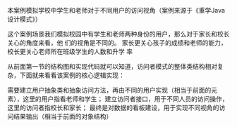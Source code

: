 本案例模拟学校中学生和老师对于不同用户的访问视角（案例来源于《重学Java设计模式》）

这个案例场景我们模拟校园中有学生和⽼师两种身份的⽤户，那么对于家⻓和校⻓关⼼的⻆度来看，他 们的视⻆是不同的。
家⻓更关⼼孩⼦的成绩和⽼师的能⼒，校⻓更关⼼⽼师所在班级学⽣的⼈数和升学 率

从前面第一节的结构图和实现代码就可以知道，访问者模式的整体类结构相对复杂，下面就来看看该案例的核心逻辑实现：

需要建立用户抽象类和抽象访问方法，再由不同的用户实现（相当于前面的元素），这里的用户指看老师和学生；
建立访问者接口，用于不同人员的访问操作，这里的访问者指校长和家长；
最终是对数据的看板建设，用于实现不同视角的访问结果输出（相当于前面的对象结构）